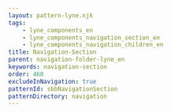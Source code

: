 ```yaml
---
layout: pattern-lyne.njk
tags: 
    - lyne_components_en
    - lyne_components_navigation_section_en
    - lyne_components_navigation_children_en
title: Navigation-Section
parent: navigation-folder-lyne_en
keywords: navigation-section
order: 460
excludeInNavigation: true
patternId: sbbNavigationSection
patternDirectory: navigation
---
```

